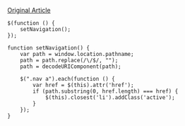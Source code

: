 [Original Article](https://www.infoworld.com/article/3304440/application-development/setting-an-active-menu-item-based-on-the-current-url-with-jquery.html)
```
$(function () {
    setNavigation();
});

function setNavigation() {
    var path = window.location.pathname;
    path = path.replace(/\/$/, "");
    path = decodeURIComponent(path);

    $(".nav a").each(function () {
        var href = $(this).attr('href');
        if (path.substring(0, href.length) === href) {
            $(this).closest('li').addClass('active');
        }
    });
}
```


